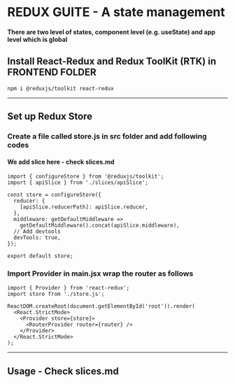 # REDUX GUITE - A state management

#### There are two level of states, component level (e.g. useState) and app level which is global

## Install React-Redux and Redux ToolKit (RTK) in FRONTEND FOLDER
`npm i @reduxjs/toolkit react-redux`

---

## Set up Redux Store

### Create a file called store.js in src folder and add following codes

#### We add slice here - check slices.md
```
import { configureStore } from '@reduxjs/toolkit';
import { apiSlice } from './slices/apiSlice';

const store = configureStore({
  reducer: {
    [apiSlice.reducerPath]: apiSlice.reducer,
  },
  middleware: getDefaultMiddleware =>
    getDefaultMiddleware().concat(apiSlice.middleware),
  // Add devtools
  devTools: true,
});

export default store;
```

### Import Provider in main.jsx wrap the router as follows
```
import { Provider } from 'react-redux';
import store from './store.js';

ReactDOM.createRoot(document.getElementById('root')).render(
  <React.StrictMode>
    <Provider store={store}>
      <RouterProvider router={router} />
    </Provider>
  </React.StrictMode>
);
```

---

## Usage - Check slices.md